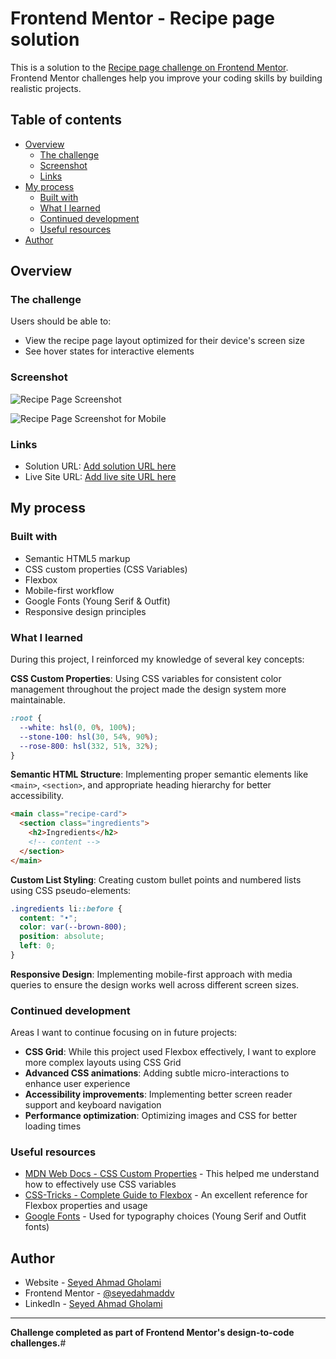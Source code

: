 # Frontend Mentor - Recipe page solution

This is a solution to the [Recipe page challenge on Frontend Mentor](https://www.frontendmentor.io/challenges/recipe-page-KiTsR8QQKm). Frontend Mentor challenges help you improve your coding skills by building realistic projects.

## Table of contents

- [Overview](#overview)
  - [The challenge](#the-challenge)
  - [Screenshot](#screenshot)
  - [Links](#links)
- [My process](#my-process)
  - [Built with](#built-with)
  - [What I learned](#what-i-learned)
  - [Continued development](#continued-development)
  - [Useful resources](#useful-resources)
- [Author](#author)

## Overview

### The challenge

Users should be able to:
- View the recipe page layout optimized for their device's screen size
- See hover states for interactive elements

### Screenshot

![Recipe Page Screenshot](./design/desktop-design.jpg)

![Recipe Page Screenshot for Mobile](./design/mobile-design.jpg)

### Links

- Solution URL: [Add solution URL here](https://your-solution-url.com)
- Live Site URL: [Add live site URL here](https://your-live-site-url.com)

## My process

### Built with

- Semantic HTML5 markup
- CSS custom properties (CSS Variables)
- Flexbox
- Mobile-first workflow
- Google Fonts (Young Serif & Outfit)
- Responsive design principles

### What I learned

During this project, I reinforced my knowledge of several key concepts:

**CSS Custom Properties**: Using CSS variables for consistent color management throughout the project made the design system more maintainable.

```css
:root {
  --white: hsl(0, 0%, 100%);
  --stone-100: hsl(30, 54%, 90%);
  --rose-800: hsl(332, 51%, 32%);
}
```

**Semantic HTML Structure**: Implementing proper semantic elements like `<main>`, `<section>`, and appropriate heading hierarchy for better accessibility.

```html
<main class="recipe-card">
  <section class="ingredients">
    <h2>Ingredients</h2>
    <!-- content -->
  </section>
</main>
```

**Custom List Styling**: Creating custom bullet points and numbered lists using CSS pseudo-elements:

```css
.ingredients li::before {
  content: "•";
  color: var(--brown-800);
  position: absolute;
  left: 0;
}
```

**Responsive Design**: Implementing mobile-first approach with media queries to ensure the design works well across different screen sizes.

### Continued development

Areas I want to continue focusing on in future projects:

- **CSS Grid**: While this project used Flexbox effectively, I want to explore more complex layouts using CSS Grid
- **Advanced CSS animations**: Adding subtle micro-interactions to enhance user experience
- **Accessibility improvements**: Implementing better screen reader support and keyboard navigation
- **Performance optimization**: Optimizing images and CSS for better loading times

### Useful resources

- [MDN Web Docs - CSS Custom Properties](https://developer.mozilla.org/en-US/docs/Web/CSS/Using_CSS_custom_properties) - This helped me understand how to effectively use CSS variables
- [CSS-Tricks - Complete Guide to Flexbox](https://css-tricks.com/snippets/css/a-guide-to-flexbox/) - An excellent reference for Flexbox properties and usage
- [Google Fonts](https://fonts.google.com/) - Used for typography choices (Young Serif and Outfit fonts)

## Author

- Website - [Seyed Ahmad Gholami](https://www.linkedin.com/in/seyedahmaddv/)
- Frontend Mentor - [@seyedahmaddv](https://www.frontendmentor.io/profile/seyedahmaddv)
- LinkedIn - [Seyed Ahmad Gholami](https://www.linkedin.com/in/seyedahmaddv/)

---

**Challenge completed as part of Frontend Mentor's design-to-code challenges.**#
